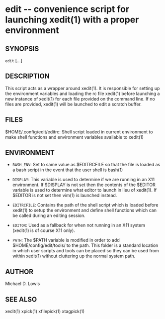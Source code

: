# edit -- convenience script for launching xedit(1) with a proper environment

## SYNOPSIS

`edit` [<file>...]

## DESCRIPTION

This script acts as a wrapper around xedit(1). It is responsible for setting up
the environment variables and loading the rc file xedit(1) before launching a 
new instance of xedit(1) for each file provided on the command line. If no files
are provided, xedit(1) will be launched to edit a scratch buffer.

## FILES

$HOME/.config/edit/editrc:
Shell script loaded in current environment to make shell functions and environment variables available to xedit(1)

## ENVIRONMENT
    
* `BASH_ENV`:
    Set to same value as $EDITRCFILE so that the file is loaded as a bash script 
    in the event that the user shell is bash(1)

* `DISPLAY`:
    This variable is used to determine if we are running in an X11 environment. If 
    $DISPLAY is not set then the contents of the $EDITOR variable is used to 
    determine what editor to launch in lieu of xedit(1). If $EDITOR is not set then 
    vim(1) is launched instead.
    
* `EDITRCFILE`:
    Contains the path of the shell script which is loaded before xedit(1) to setup 
    the environment and define shell functions which can be called during an editing
    session.

* `EDITOR`:
    Used as a fallback for when not running in an X11 system (xedit(1) is of course 
    X11 only).

* `PATH`:
    The $PATH variable is modified in order to add $HOME/config/edit/tools/ to the 
    path. This folder is a standard location in which user scripts and tools can be 
    placed so they can be used from within xedit(1) without cluttering up the normal
    system path.

## AUTHOR

Michael D. Lowis

## SEE ALSO

xedit(1) xpick(1) xfilepick(1) xtagpick(1)
